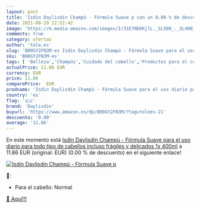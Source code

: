 ```yaml
---
layout: post
title: 'Isdin Daylisdin Champú - Fórmula Suave p con un 0.00 % de descuento'
date: 2021-08-29 12:52:42
image: 'https://m.media-amazon.com/images/I/31E7NbKKjlL._SL500_._SL400_.jpg'
comments: true
category: ofertas
author: 'tole.es'
slug: 'B00GY2FN3M-es Isdin Daylisdin Champú - Fórmula Suave para el uso diario...'
sku: 'B00GY2FN3M-es'
tags: [ 'Belleza','Champús','Cuidado del cabello','Productos para el cuidado del cabello','champú','daylisdin', ]
actualPrice: 11.86 EUR
currency: EUR
price: 11.86
comparePrice:  EUR
prodname: 'Isdin Daylisdin Champú - Fórmula Suave para el uso diario para todo tipo de cabellos  incluso frágiles y delicados 1x 400ml'
country: 'es'
flag: '🇪🇸'
brand: 'Daylisdin'
buyurl: 'https://www.amazon.es/dp/B00GY2FN3M/?tag=tolees-21'
descuento: '0.00'
average: '11.86'
---
```


En este momento está [Isdin Daylisdin Champú - Fórmula Suave para el uso diario para todo tipo de cabellos  incluso frágiles y delicados 1x 400ml](https://www.amazon.es/dp/B00GY2FN3M/?tag=tolees-21) a 11.86 EUR (original:  EUR) (0.00 %  de descuento) en el siguiente enlace!

[![Isdin Daylisdin Champú - Fórmula Suave p](https://m.media-amazon.com/images/I/31E7NbKKjlL._SL500_._SL400_.jpg)](https://www.amazon.es/dp/B00GY2FN3M/?tag=tolees-21)

🔎:

- Para el cabello: Normal

[🛒 Aquí!!!](https://www.amazon.es/dp/B00GY2FN3M/?tag=tolees-21)
